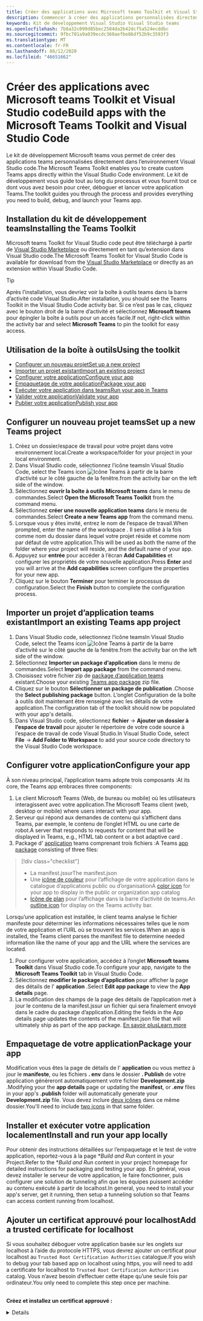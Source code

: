 ```yaml
---
title: Créer des applications avec Microsoft teams Toolkit et Visual Studio code
description: Commencer à créer des applications personnalisées directement dans Visual Studio code avec Microsoft teams Toolkit
keywords: Kit de développement Visual Studio Visual Studio teams
ms.openlocfilehash: 7b8a32c099d85bec2584da2b42dcf5a524ecddbc
ms.sourcegitcommit: 9fbc701a9a039ecdc360aefbe86df52b9c3593f3
ms.translationtype: MT
ms.contentlocale: fr-FR
ms.lasthandoff: 08/12/2020
ms.locfileid: "46651662"
---
```

# <a name="build-apps-with-the-microsoft-teams-toolkit-and-visual-studio-code"></a><span data-ttu-id="f9a66-104">Créer des applications avec Microsoft teams Toolkit et Visual Studio code</span><span class="sxs-lookup"><span data-stu-id="f9a66-104">Build apps with the Microsoft Teams Toolkit and Visual Studio Code</span></span>

<span data-ttu-id="f9a66-105">Le kit de développement Microsoft teams vous permet de créer des applications teams personnalisées directement dans l’environnement Visual Studio code.</span><span class="sxs-lookup"><span data-stu-id="f9a66-105">The Microsoft Teams Toolkit enables you to create custom Teams apps directly within the Visual Studio Code environment.</span></span> <span data-ttu-id="f9a66-106">Le kit de développement vous guide tout au long du processus et vous fournit tout ce dont vous avez besoin pour créer, déboguer et lancer votre application Teams.</span><span class="sxs-lookup"><span data-stu-id="f9a66-106">The toolkit guides you through the process and provides everything you need to build, debug, and launch your Teams app.</span></span>

## <a name="installing-the-teams-toolkit"></a><span data-ttu-id="f9a66-107">Installation du kit de développement teams</span><span class="sxs-lookup"><span data-stu-id="f9a66-107">Installing the Teams Toolkit</span></span>

<span data-ttu-id="f9a66-108">Microsoft teams Toolkit for Visual Studio code peut être téléchargé à partir de [Visual Studio Marketplace](https://aka.ms/teams-toolkit) ou directement en tant qu’extension dans Visual Studio code.</span><span class="sxs-lookup"><span data-stu-id="f9a66-108">The Microsoft Teams Toolkit for Visual Studio Code is available for download from the [Visual Studio Marketplace](https://aka.ms/teams-toolkit) or directly as an extension within Visual Studio Code.</span></span>

> [!TIP]
> <span data-ttu-id="f9a66-109">Après l’installation, vous devriez voir la boîte à outils teams dans la barre d’activité code Visual Studio.</span><span class="sxs-lookup"><span data-stu-id="f9a66-109">After installation, you should see the Teams Toolkit in the Visual Studio Code activity bar.</span></span> <span data-ttu-id="f9a66-110">Si ce n’est pas le cas, cliquez avec le bouton droit de la barre d’activité et sélectionnez **Microsoft teams** pour épingler la boîte à outils pour un accès facile.</span><span class="sxs-lookup"><span data-stu-id="f9a66-110">If not, right-click within the activity bar and select **Microsoft Teams** to pin the toolkit for easy access.</span></span>

## <a name="using-the-toolkit"></a><span data-ttu-id="f9a66-111">Utilisation de la boîte à outils</span><span class="sxs-lookup"><span data-stu-id="f9a66-111">Using the toolkit</span></span>

- [<span data-ttu-id="f9a66-112">Configurer un nouveau projet</span><span class="sxs-lookup"><span data-stu-id="f9a66-112">Set up a new project</span></span>](#set-up-a-new-teams-project)
- [<span data-ttu-id="f9a66-113">Importer un projet existant</span><span class="sxs-lookup"><span data-stu-id="f9a66-113">Import an existing project</span></span>](#import-an-existing-teams-app-project)
- [<span data-ttu-id="f9a66-114">Configurer votre application</span><span class="sxs-lookup"><span data-stu-id="f9a66-114">Configure your app</span></span>](#configure-your-app)
- [<span data-ttu-id="f9a66-115">Empaquetage de votre application</span><span class="sxs-lookup"><span data-stu-id="f9a66-115">Package your app</span></span>](#package-your-app)
- [<span data-ttu-id="f9a66-116">Exécuter votre application dans teams</span><span class="sxs-lookup"><span data-stu-id="f9a66-116">Run your app in Teams</span></span>](#run-your-app-in-teams)
- [<span data-ttu-id="f9a66-117">Valider votre application</span><span class="sxs-lookup"><span data-stu-id="f9a66-117">Validate your app</span></span>](#validate-your-app)
- [<span data-ttu-id="f9a66-118">Publier votre application</span><span class="sxs-lookup"><span data-stu-id="f9a66-118">Publish your app</span></span>](#publish-your-app-to-teams)

## <a name="set-up-a-new-teams-project"></a><span data-ttu-id="f9a66-119">Configurer un nouveau projet teams</span><span class="sxs-lookup"><span data-stu-id="f9a66-119">Set up a new Teams project</span></span>

1. <span data-ttu-id="f9a66-120">Créez un dossier/espace de travail pour votre projet dans votre environnement local.</span><span class="sxs-lookup"><span data-stu-id="f9a66-120">Create a workspace/folder for your project in your local environment.</span></span>
1. <span data-ttu-id="f9a66-121">Dans Visual Studio code, sélectionnez l’icône teams</span><span class="sxs-lookup"><span data-stu-id="f9a66-121">In Visual Studio Code, select the Teams icon</span></span> ![Icône Teams](../assets/icons/favicon-16x16.png) <span data-ttu-id="f9a66-123">à partir de la barre d’activité sur le côté gauche de la fenêtre.</span><span class="sxs-lookup"><span data-stu-id="f9a66-123">from the activity bar on the left side of the window.</span></span>
1. <span data-ttu-id="f9a66-124">Sélectionnez **ouvrir la boîte à outils Microsoft teams** dans le menu de commandes.</span><span class="sxs-lookup"><span data-stu-id="f9a66-124">Select **Open the Microsoft Teams Toolkit** from the command menu.</span></span>
1. <span data-ttu-id="f9a66-125">Sélectionnez **créer une nouvelle application teams** dans le menu de commandes.</span><span class="sxs-lookup"><span data-stu-id="f9a66-125">Select **Create a new Teams app** from the command menu.</span></span>
1. <span data-ttu-id="f9a66-126">Lorsque vous y êtes invité, entrez le nom de l’espace de travail.</span><span class="sxs-lookup"><span data-stu-id="f9a66-126">When prompted, enter the name of the workspace .</span></span> <span data-ttu-id="f9a66-127">Il sera utilisé à la fois comme nom du dossier dans lequel votre projet réside et comme nom par défaut de votre application.</span><span class="sxs-lookup"><span data-stu-id="f9a66-127">This will be used as both the name of the folder where your project will reside, and the default name of your app.</span></span>
1. <span data-ttu-id="f9a66-128">Appuyez sur **entrée** pour accéder à l’écran **Add Capabilities** et configurer les propriétés de votre nouvelle application.</span><span class="sxs-lookup"><span data-stu-id="f9a66-128">Press **Enter** and you will arrive at the **Add capabilities** screen configure the properties for your new app.</span></span>
1. <span data-ttu-id="f9a66-129">Cliquez sur le bouton **Terminer** pour terminer le processus de configuration.</span><span class="sxs-lookup"><span data-stu-id="f9a66-129">Select the **Finish** button to complete the configuration process.</span></span>

## <a name="import-an-existing-teams-app-project"></a><span data-ttu-id="f9a66-130">Importer un projet d’application teams existant</span><span class="sxs-lookup"><span data-stu-id="f9a66-130">Import an existing Teams app project</span></span>

1. <span data-ttu-id="f9a66-131">Dans Visual Studio code, sélectionnez l’icône teams</span><span class="sxs-lookup"><span data-stu-id="f9a66-131">In Visual Studio Code, select the Teams icon</span></span> ![Icône Teams](../assets/icons/favicon-16x16.png) <span data-ttu-id="f9a66-133">à partir de la barre d’activité sur le côté gauche de la fenêtre.</span><span class="sxs-lookup"><span data-stu-id="f9a66-133">from the activity bar on the left side of the window.</span></span>
1. <span data-ttu-id="f9a66-134">Sélectionnez **Importer un package d’application** dans le menu de commandes.</span><span class="sxs-lookup"><span data-stu-id="f9a66-134">Select **Import app package** from the command menu.</span></span>
1. <span data-ttu-id="f9a66-135">Choisissez votre fichier zip de [package d’application teams](../concepts/build-and-test/apps-package.md) existant.</span><span class="sxs-lookup"><span data-stu-id="f9a66-135">Choose your existing [Teams app package](../concepts/build-and-test/apps-package.md) zip file.</span></span>
1. <span data-ttu-id="f9a66-136">Cliquez sur le bouton **Sélectionner un package de publication** .</span><span class="sxs-lookup"><span data-stu-id="f9a66-136">Choose the **Select publishing package** button.</span></span> <span data-ttu-id="f9a66-137">L’onglet Configuration de la boîte à outils doit maintenant être renseigné avec les détails de votre application.</span><span class="sxs-lookup"><span data-stu-id="f9a66-137">The configuration tab of the toolkit should now be populated with your app's details.</span></span>
1. <span data-ttu-id="f9a66-138">Dans Visual Studio code, sélectionnez **fichier**  ->  **Ajouter un dossier à l’espace de travail** pour ajouter le répertoire de votre code source à l’espace de travail de code Visual Studio.</span><span class="sxs-lookup"><span data-stu-id="f9a66-138">In Visual Studio Code, select **File** -> **Add Folder to Workspace** to add your source code directory to the Visual Studio Code workspace.</span></span>

## <a name="configure-your-app"></a><span data-ttu-id="f9a66-139">Configurer votre application</span><span class="sxs-lookup"><span data-stu-id="f9a66-139">Configure your app</span></span>

<span data-ttu-id="f9a66-140">À son niveau principal, l’application teams adopte trois composants :</span><span class="sxs-lookup"><span data-stu-id="f9a66-140">At its core, the Teams app embraces three components:</span></span>

  1. <span data-ttu-id="f9a66-141">Le client Microsoft Teams (Web, de bureau ou mobile) où les utilisateurs interagissent avec votre application.</span><span class="sxs-lookup"><span data-stu-id="f9a66-141">The Microsoft Teams client (web, desktop or mobile) where users interact with your app.</span></span>
  1. <span data-ttu-id="f9a66-142">Serveur qui répond aux demandes de contenu qui s’affichent dans Teams, par exemple, le contenu de l’onglet HTML ou une carte de robot.</span><span class="sxs-lookup"><span data-stu-id="f9a66-142">A server that responds to requests for content that will be displayed in Teams, e.g., HTML tab content or a bot adaptive card .</span></span>
  1. <span data-ttu-id="f9a66-143">Package d' [application](/concepts/build-and-test/apps-package.md) teams comprenant trois fichiers :</span><span class="sxs-lookup"><span data-stu-id="f9a66-143">A Teams [app package](/concepts/build-and-test/apps-package.md) consisting of three files:</span></span>

  > [!div class="checklist"]
  >
  > - <span data-ttu-id="f9a66-144">La manifest.jssur</span><span class="sxs-lookup"><span data-stu-id="f9a66-144">The manifest.json</span></span> 
  > - <span data-ttu-id="f9a66-145">Une [icône de couleur](../resources/schema/manifest-schema.md#icons) pour l’affichage de votre application dans le catalogue d’applications public ou d’organisation</span><span class="sxs-lookup"><span data-stu-id="f9a66-145">A [color icon](../resources/schema/manifest-schema.md#icons) for your app to display in the public or organization app catalog</span></span>
 > - <span data-ttu-id="f9a66-146">[Icône de plan](../resources/schema/manifest-schema.md#icons) pour l’affichage dans la barre d’activité de teams.</span><span class="sxs-lookup"><span data-stu-id="f9a66-146">An [outline icon](../resources/schema/manifest-schema.md#icons) for display on the Teams activity bar.</span></span>

<span data-ttu-id="f9a66-147">Lorsqu’une application est installée, le client teams analyse le fichier manifeste pour déterminer les informations nécessaires telles que le nom de votre application et l’URL où se trouvent les services.</span><span class="sxs-lookup"><span data-stu-id="f9a66-147">When an app is installed, the Teams client parses the manifest file to determine needed information like the name of your app and the URL where the services are located.</span></span>

1. <span data-ttu-id="f9a66-148">Pour configurer votre application, accédez à l’onglet **Microsoft teams Toolkit** dans Visual Studio code.</span><span class="sxs-lookup"><span data-stu-id="f9a66-148">To configure your app, navigate to the **Microsoft Teams Toolkit** tab in Visual Studio Code.</span></span>
1. <span data-ttu-id="f9a66-149">Sélectionnez **modifier le package d’application** pour afficher la page des détails de l' **application** .</span><span class="sxs-lookup"><span data-stu-id="f9a66-149">Select **Edit app package** to view the **App details** page.</span></span>
1. <span data-ttu-id="f9a66-150">La modification des champs de la page des détails de l’application met à jour le contenu de la manifest.jssur un fichier qui sera finalement envoyé dans le cadre du package d’application.</span><span class="sxs-lookup"><span data-stu-id="f9a66-150">Editing the fields in the App details page updates the contents of the manifest.json file that will ultimately ship as part of the app package.</span></span> [<span data-ttu-id="f9a66-151">En savoir plus</span><span class="sxs-lookup"><span data-stu-id="f9a66-151">Learn more</span></span>](https://aka.ms/teams-toolkit-manifest)

## <a name="package-your-app"></a><span data-ttu-id="f9a66-152">Empaquetage de votre application</span><span class="sxs-lookup"><span data-stu-id="f9a66-152">Package your app</span></span>

<span data-ttu-id="f9a66-153">Modification vous êtes la page de détails de l' **application** ou vous mettez à jour le **manifeste**, ou les fichiers **. env** dans le dossier  **. Publish** de votre application généreront automatiquement votre fichier **Development.zip** .</span><span class="sxs-lookup"><span data-stu-id="f9a66-153">Modifying your the **app details** page or updating the **manifest**, or **.env** files in your app's  **.publish** folder will automatically generate your **Development.zip** file.</span></span> <span data-ttu-id="f9a66-154">Vous devez inclure [deux icônes](../concepts/build-and-test/apps-package.md#icons) dans ce même dossier.</span><span class="sxs-lookup"><span data-stu-id="f9a66-154">You'll need to include [two icons](../concepts/build-and-test/apps-package.md#icons) in that same folder.</span></span>

## <a name="install-and-run-your-app-locally"></a><span data-ttu-id="f9a66-155">Installer et exécuter votre application localement</span><span class="sxs-lookup"><span data-stu-id="f9a66-155">Install and run your app locally</span></span>

<span data-ttu-id="f9a66-156">Pour obtenir des instructions détaillées sur l’empaquetage et le test de votre application, reportez-vous à la page \**Build and Run* content in your Project.</span><span class="sxs-lookup"><span data-stu-id="f9a66-156">Refer to the \**Build and Run* content in your project homepage for detailed instructions for packaging and testing your app.</span></span> <span data-ttu-id="f9a66-157">En général, vous devez installer le serveur de votre application, le faire fonctionner, puis configurer une solution de tunneling afin que les équipes puissent accéder au contenu exécuté à partir de localhost.</span><span class="sxs-lookup"><span data-stu-id="f9a66-157">In general, you need to install your app's server, get it running, then setup a tunneling solution so that Teams can access content running from localhost.</span></span>

## <a name="add-a-trusted-certificate-for-localhost"></a><span data-ttu-id="f9a66-158">Ajouter un certificat approuvé pour localhost</span><span class="sxs-lookup"><span data-stu-id="f9a66-158">Add a trusted certificate for localhost</span></span>

<span data-ttu-id="f9a66-159">Si vous souhaitez déboguer votre application basée sur les onglets sur localhost à l’aide du protocole HTTPS, vous devrez ajouter un certificat pour localhost au `Trusted Root Certification Authorities` catalogue.</span><span class="sxs-lookup"><span data-stu-id="f9a66-159">If you wish to debug your tab based app on localhost using https, you will need to add a certificate for localhost to `Trusted Root Certification Authorities` catalog.</span></span> <span data-ttu-id="f9a66-160">Vous n’avez besoin d’effectuer cette étape qu’une seule fois par ordinateur.</span><span class="sxs-lookup"><span data-stu-id="f9a66-160">You only need to complete this step once per machine.</span></span></br></br>

<span data-ttu-id="f9a66-161">**Créez et installez un certificat approuvé :**
<details>
  </span><span class="sxs-lookup"><span data-stu-id="f9a66-161">**Create and install a trusted certificate:**
<details>
  </span></span><summary><span data-ttu-id="f9a66-162">Développer ici</span><span class="sxs-lookup"><span data-stu-id="f9a66-162">Expand here</span></span></summary>

* <span data-ttu-id="f9a66-163">Création et exécution de votre application</span><span class="sxs-lookup"><span data-stu-id="f9a66-163">Build and run your app</span></span>
  * <span data-ttu-id="f9a66-164">Suivez le instuctions dans la section **Build and Run** de votre projet Lisez-moi afin qu’il soit pris en charge par https://localhost:3000/tab . En règle générale, cette opération implique l’exécution de `npm install` Then `npm start`</span><span class="sxs-lookup"><span data-stu-id="f9a66-164">Follow the instuctions in the **Build and Run** section of your project Readme so that it's being served from https://localhost:3000/tab. Generally, this will involve executing `npm install` then `npm start`</span></span>
  * <span data-ttu-id="f9a66-165">Accédez à https://localhost:3000/tab à partir de Google Chrome ou du chrome de bordure.</span><span class="sxs-lookup"><span data-stu-id="f9a66-165">Navigate to https://localhost:3000/tab from Google Chrome or Edge Chromium.</span></span>

* <span data-ttu-id="f9a66-166">Acquérir le certificat SSL :</span><span class="sxs-lookup"><span data-stu-id="f9a66-166">Acquire the SSL certificate:</span></span>
  * <span data-ttu-id="f9a66-167">Ouvrez la fenêtre outils de développement chrome ( `ctrl + shift + i`  /  `cmd + option + i` ).</span><span class="sxs-lookup"><span data-stu-id="f9a66-167">Open the Chrome Developer Tools window (`ctrl + shift + i` / `cmd + option + i`).</span></span>
  * <span data-ttu-id="f9a66-168">Cliquez sur l' `Security` onglet</span><span class="sxs-lookup"><span data-stu-id="f9a66-168">Click on the `Security` tab</span></span>
  * <span data-ttu-id="f9a66-169">Cliquez sur activé `View certificate` et vous avez la possibilité de télécharger le certificat, soit en le faisant glisser sur votre bureau dans OS X, soit en cliquant sur l' `Details` onglet dans Windows et en cliquant sur `Copy to File…`</span><span class="sxs-lookup"><span data-stu-id="f9a66-169">Click on `View certificate` and you’ll have the option to download the certificate — either by dragging it to your desktop in OS X, or by clicking on the `Details` tab in Windows and clicking `Copy to File…`</span></span>
  * <span data-ttu-id="f9a66-170">Nommez le fichier <*tout*>. cer et enregistrez-le dans un dossier qui ne requiert pas le consentement de l’administrateur pour effectuer une action d’écriture.</span><span class="sxs-lookup"><span data-stu-id="f9a66-170">Name the file <*anything*>.cer and save it to a folder that doesn't require admin consent to perform a write action.</span></span>
  
* <span data-ttu-id="f9a66-171">Installer le certificat sur **Windows**</span><span class="sxs-lookup"><span data-stu-id="f9a66-171">Install the certificate on **Windows**</span></span>
  * <span data-ttu-id="f9a66-172">Sélectionnez l' `DER encoded binary X.509 (.CER)` option (la première) et enregistrez-la.</span><span class="sxs-lookup"><span data-stu-id="f9a66-172">Choose the `DER encoded binary X.509 (.CER)` option (the first one) and save it.</span></span>
  * <span data-ttu-id="f9a66-173">Double-cliquez sur le certificat et installez-le.</span><span class="sxs-lookup"><span data-stu-id="f9a66-173">Double click on the certificate and install it.</span></span>
  * <span data-ttu-id="f9a66-174">Opte `Local Machine`</span><span class="sxs-lookup"><span data-stu-id="f9a66-174">Choose `Local Machine`</span></span>
  * <span data-ttu-id="f9a66-175">Choisir `Place all certificates in the following store`</span><span class="sxs-lookup"><span data-stu-id="f9a66-175">Select `Place all certificates in the following store`</span></span>
  * <span data-ttu-id="f9a66-176">Opte `Trusted Root Certification Authorities`</span><span class="sxs-lookup"><span data-stu-id="f9a66-176">Choose `Trusted Root Certification Authorities`</span></span>
  * <span data-ttu-id="f9a66-177">Confirmer votre installation</span><span class="sxs-lookup"><span data-stu-id="f9a66-177">Confirm your installation</span></span>
  
* <span data-ttu-id="f9a66-178">Installer le certificat **Mac OS X**</span><span class="sxs-lookup"><span data-stu-id="f9a66-178">Install the certificate **Mac OS X**</span></span>
  * <span data-ttu-id="f9a66-179">Sur OS X, ouvrez l’utilitaire Trousseau d’accès, puis sélectionnez `System` -le dans le menu de gauche.</span><span class="sxs-lookup"><span data-stu-id="f9a66-179">On OS X, open the Keychain Access utility and select `System` from the menu on the left.</span></span> <span data-ttu-id="f9a66-180">Cliquez sur l’icône de verrou pour activer les modifications.</span><span class="sxs-lookup"><span data-stu-id="f9a66-180">Click the lock icon to enable changes.</span></span>
  * <span data-ttu-id="f9a66-181">Cliquez sur le bouton plus situé en bas pour ajouter un nouveau certificat, puis sélectionnez le `localhost.cer` fichier que vous avez déplacé vers le bureau.</span><span class="sxs-lookup"><span data-stu-id="f9a66-181">Click the plus button near the bottom to add a new certificate, and select the `localhost.cer` file you dragged to the desktop.</span></span> <span data-ttu-id="f9a66-182">Cliquez `Always Trust` dans la boîte de dialogue qui s’affiche.</span><span class="sxs-lookup"><span data-stu-id="f9a66-182">Click `Always Trust` in the dialog that appears.</span></span>
  * <span data-ttu-id="f9a66-183">Après avoir ajouté le certificat au trousseau système, double-cliquez sur le certificat, puis développez la `Trust` section des détails du certificat.</span><span class="sxs-lookup"><span data-stu-id="f9a66-183">After adding the certificate to the system keychain, double-click the certificate and expand the `Trust` section of the certificate details.</span></span> <span data-ttu-id="f9a66-184">Sélectionnez `Always Trust` pour chaque option.</span><span class="sxs-lookup"><span data-stu-id="f9a66-184">Select `Always Trust` for every option.</span></span>

> [!IMPORTANT]
> <span data-ttu-id="f9a66-185">Si vous recevez un avertissement de certificat de sécurité, accédez à https://localhost:3000/tab . Si le site n’est toujours pas approuvé, redémarrez votre ordinateur et localhost doit être accepté comme approuvé.</span><span class="sxs-lookup"><span data-stu-id="f9a66-185">If you receive a security certificate warning, navigate to https://localhost:3000/tab. If the site is still not trusted, reboot your machine and localhost should be accepted as trusted.</span></span>
</details>

## <a name="run-your-app-in-teams"></a><span data-ttu-id="f9a66-186">Exécuter votre application dans teams</span><span class="sxs-lookup"><span data-stu-id="f9a66-186">Run your app in Teams</span></span>
- <span data-ttu-id="f9a66-187">Conditions préalables :</span><span class="sxs-lookup"><span data-stu-id="f9a66-187">Prerequisites:</span></span>
  - [<span data-ttu-id="f9a66-188">Activer le mode Aperçu pour les développeurs teams</span><span class="sxs-lookup"><span data-stu-id="f9a66-188">Enable Teams developer preview mode</span></span>](https://aka.ms/teams-toolkit-enable-devpreview)

1. <span data-ttu-id="f9a66-189">Accédez à la barre d’activité sur le côté gauche de la fenêtre de code Visual Studio.</span><span class="sxs-lookup"><span data-stu-id="f9a66-189">Navigate to the activity bar on the left side of the Visual Studio Code window.</span></span>
1. <span data-ttu-id="f9a66-190">Sélectionnez l’icône **exécuter** pour afficher l’affichage **exécuter et déboguer** .</span><span class="sxs-lookup"><span data-stu-id="f9a66-190">Select the **Run** icon to display the **Run and Debug** view.</span></span>
1. <span data-ttu-id="f9a66-191">Vous pouvez également utiliser le raccourci clavier `Ctrl+Shift+D` .</span><span class="sxs-lookup"><span data-stu-id="f9a66-191">You can also use the keyboard shortcut `Ctrl+Shift+D`.</span></span>

## <a name="validate-your-app"></a><span data-ttu-id="f9a66-192">Valider votre application</span><span class="sxs-lookup"><span data-stu-id="f9a66-192">Validate your app</span></span>

<span data-ttu-id="f9a66-193">La page **Validate** vous permet de vérifier votre package d’application avant d’envoyer votre application à AppSource.</span><span class="sxs-lookup"><span data-stu-id="f9a66-193">The **Validate** page allows you to check your app package before submitting your app to AppSource.</span></span> <span data-ttu-id="f9a66-194">Téléchargez simplement le package de manifeste et l’outil de validation vérifiera votre application par rapport à tous les cas de test liés au manifeste.</span><span class="sxs-lookup"><span data-stu-id="f9a66-194">Simply upload the manifest package and the validation tool will check your app against all manifest related test cases.</span></span> <span data-ttu-id="f9a66-195">Pour chaque test ayant échoué, la description fournit un lien vers la documentation pour vous aider à résoudre l’erreur.</span><span class="sxs-lookup"><span data-stu-id="f9a66-195">For each failed tests, the description provides a documentation link to help you fix the error.</span></span> <span data-ttu-id="f9a66-196">Pour les tests difficiles à automatiser, la liste de **vérification préliminaire** décrit les 7 des cas de test ayant échoué les plus fréquents, ainsi que le lien vers une liste de contrôle d’envoi complète.</span><span class="sxs-lookup"><span data-stu-id="f9a66-196">For the tests that are hard to automate, the **Preliminary checklist** details 7 of the most common failed test cases as well as link to a complete submission checklist.</span></span>

## <a name="publish-your-app-to-teams"></a><span data-ttu-id="f9a66-197">Publier votre application dans teams</span><span class="sxs-lookup"><span data-stu-id="f9a66-197">Publish your app to Teams</span></span>

<span data-ttu-id="f9a66-198">Sur la page d’accueil de votre projet, vous pouvez charger votre application dans une équipe, envoyer votre application à votre magasin d’applications personnalisé d’entreprise pour les utilisateurs de votre organisation ou soumettre votre application à la source de l’application pour tous les utilisateurs de teams.</span><span class="sxs-lookup"><span data-stu-id="f9a66-198">On your project home page, you can upload your app to a team, submit your app to your company custom app store for users in your organization, or submit your app to App Source for all Teams users.</span></span> <span data-ttu-id="f9a66-199">Votre administrateur informatique examinera ces envois.</span><span class="sxs-lookup"><span data-stu-id="f9a66-199">Your IT admin will review these submissions.</span></span> <span data-ttu-id="f9a66-200">Vous pouvez revenir à la page *publier* pour vérifier l’état de votre envoi et savoir si votre application a été approuvée ou rejetée par votre administrateur informatique. Il s’agit également de l’endroit où vous allez envoyer des mises à jour à votre application ou d’annuler les envois actuellement actifs.</span><span class="sxs-lookup"><span data-stu-id="f9a66-200">You can return to the *Publish* page to check on your submission status and learn if your app was approved or rejected by your IT admin. This is also where you'll come to submit updates to your app or cancel any currently active submissions.</span></span>

> [!div class="nextstepaction"]
> [<span data-ttu-id="f9a66-201">Étape suivante : maintenance et prise en charge de votre application publiée</span><span class="sxs-lookup"><span data-stu-id="f9a66-201">Next step: Maintaining and supporting your published app</span></span>](../concepts/deploy-and-publish/appsource/post-publish/overview.md)
